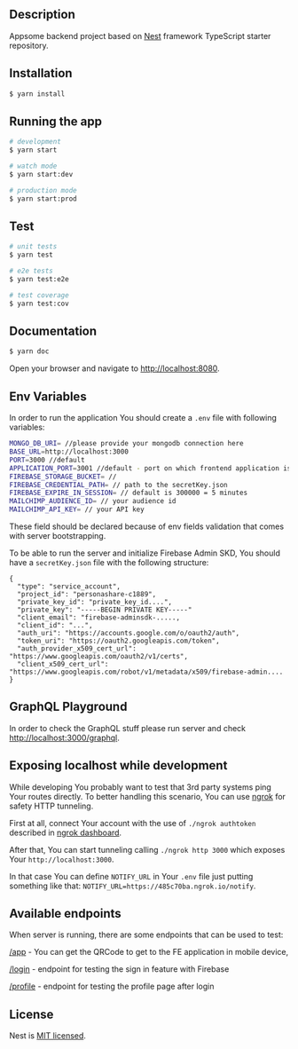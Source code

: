 ## Description

Appsome backend project based on [Nest](https://github.com/nestjs/nest) framework TypeScript starter repository.

## Installation

```bash
$ yarn install
```

## Running the app

```bash
# development
$ yarn start

# watch mode
$ yarn start:dev

# production mode
$ yarn start:prod
```

## Test

```bash
# unit tests
$ yarn test

# e2e tests
$ yarn test:e2e

# test coverage
$ yarn test:cov
```

## Documentation

```bash
$ yarn doc
```

Open your browser and navigate to [http://localhost:8080](http://localhost:8080).

## Env Variables

In order to run the application You should create a `.env` file with following variables:

```bash
MONGO_DB_URI= //please provide your mongodb connection here
BASE_URL=http://localhost:3000
PORT=3000 //default
APPLICATION_PORT=3001 //default - port on which frontend application is served
FIREBASE_STORAGE_BUCKET= //
FIREBASE_CREDENTIAL_PATH= // path to the secretKey.json
FIREBASE_EXPIRE_IN_SESSION= // default is 300000 = 5 minutes
MAILCHIMP_AUDIENCE_ID= // your audience id
MAILCHIMP_API_KEY= // your API key
```

These field should be declared because of env fields validation that comes with server bootstrapping.

To be able to run the server and initialize Firebase Admin SKD, You should have a `secretKey.json` file with the following structure:

```$xslt
{
  "type": "service_account",
  "project_id": "personashare-c1889",
  "private_key_id": "private_key_id....",
  "private_key": "-----BEGIN PRIVATE KEY-----"
  "client_email": "firebase-adminsdk-.....,
  "client_id": "...",
  "auth_uri": "https://accounts.google.com/o/oauth2/auth",
  "token_uri": "https://oauth2.googleapis.com/token",
  "auth_provider_x509_cert_url": "https://www.googleapis.com/oauth2/v1/certs",
  "client_x509_cert_url": "https://www.googleapis.com/robot/v1/metadata/x509/firebase-admin....
}
```

## GraphQL Playground

In order to check the GraphQL stuff please run server and check [http://localhost:3000/graphql](http://localhost:3000/graphql).

## Exposing localhost while development

While developing You probably want to test that 3rd party systems ping Your routes directly.
To better handling this scenario, You can use [ngrok](https://ngrok.com/) for safety HTTP tunneling.

First at all, connect Your account with the use of `./ngrok authtoken` described in [ngrok dashboard](https://dashboard.ngrok.com/get-started).

After that, You can start tunneling calling `./ngrok http 3000` which exposes Your `http://localhost:3000`.

In that case You can define `NOTIFY_URL` in Your `.env` file just putting something like that: `NOTIFY_URL=https://485c70ba.ngrok.io/notify`.

## Available endpoints

When server is running, there are some endpoints that can be used to test:

[/app](http://localhost:3000/app) - You can get the QRCode to get to the FE application in mobile device,

[/login](http://localhost:3000/login) - endpoint for testing the sign in feature with Firebase

[/profile](http://localhost:3000/profile) - endpoint for testing the profile page after login

## License

Nest is [MIT licensed](https://github.com/nestjs/nest/blob/master/LICENSE).
